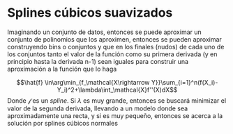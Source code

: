 # Splines cúbicos suavizados

Imaginando un conjunto de datos, entonces se puede aproximar un conjunto de polinomios que los aproximen, entonces se pueden aproximar construyendo bins o conjuntos y que en los finales (nudos) de cada uno de los conjuntos tanto el valor de la función como su primera derivada (y en principio hasta la derivada n-1) sean iguales para construir una aproximación a la función que lo haga

$$\hat{f} \in\arg\min_{f_\mathcal{X\rightarrow Y}}\sum_{i=1}^n(f(X_i)-Y_i)^2+\lambda\int_\mathcal{X}f''(X)dX$$
Donde $\mathcal{f}$ es un *spline*. Si $\lambda$ es muy grande, entonces se buscará minimizar el valor de la segunda derivada, llevando a un modelo donde sea aproximadamente una recta, y si es muy pequeño, entonces se acerca a la solución por splines cúbicos normales
